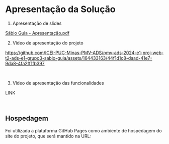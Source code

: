 # Apresentação da Solução


1. Apresentação de slides

[Sábio Guia - Apresentação.pdf](https://github.com/user-attachments/files/15937521/Sabio.Guia.-.Apresentacao.pdf)




2. Vídeo de apresentação do projeto



https://github.com/ICEI-PUC-Minas-PMV-ADS/pmv-ads-2024-e1-proj-web-t2-ads-e1-grupo3-sabio-guia/assets/164433163/44f1d1c8-daad-41e7-9da8-4fa2ff1fb397



<br>

3. Vídeo de apresentação das funcionalidades

LINK

<br>


## Hospedagem

Foi utilizada a plataforma GitHub Pages como ambiente de hospedagem do site do projeto, que será mantido na URL: 
